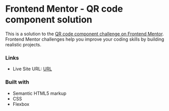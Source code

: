 # Frontend Mentor - QR code component solution

This is a solution to the [QR code component challenge on Frontend Mentor](https://www.frontendmentor.io/challenges/qr-code-component-iux_sIO_H). Frontend Mentor challenges help you improve your coding skills by building realistic projects.

### Links

- Live Site URL: [URL](https://qr-code-html-css.netlify.app)

### Built with

- Semantic HTML5 markup
- CSS
- Flexbox
